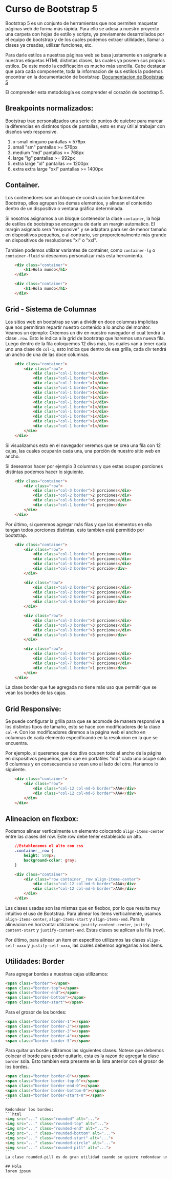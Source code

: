 # Curso de Bootstrap 5
Bootstrap 5 es un conjunto de herramientas que nos permiten maquetar páginas web de forma más rápida. Para ello se adosa a nuestro proyecto una carpeta con hojas de estilo y scripts, ya previamente desarrollados por el equipo de bootstrap y de los cuales podemos extraer utilidades, llamar a clases ya creadas, utilizar funciones, etc.

Para darle estilos a nuestras páginas web se basa justamente en asignarle a nuestras etiquetas HTML distintas clases, las cuales ya poseen sus propios estilos. De este modo la codificación es mucho más sencilla.
Cabe destacar que para cada componente, toda la informacion de sus estilos la podemos encontrar en la documentación de bootstrap. 
[Documentacion de Bootstrap 5](URL "https://www.getbootstrap.com")

El comprender esta metodología es comprender
el corazón de bootstrap 5.


## Breakpoints normalizados:
Bootstrap trae personalizados una serie de puntos de quiebre para marcar la diferencias en distintos tipos de pantallas, esto es muy útil al trabajar con diseños web responsive.
1. x-small            ninguno      pantallas <  576px
2. small               "sm"        pantallas >= 576px
3. medium              "md"        pantallas >= 768px
4. large               "lg"        pantallas >= 992px
5. extra large         "xl"        pantallas >= 1200px
6. extra extra large   "xxl"       pantallas >= 1400px

## Container.
Los contenedores son un bloque de construcción fundamental en Bootstrap, ellos agrupan los demas elementos, y alinean el contenido dentro de un dispositivo o ventana gráfica determinada.

Si nosotros asignamos a un bloque contenedor la clase `container`, la hoja de estilos de bootstrap se encargara de darle un margin automatico. El margin asignado sera "responsive" y se adaptara para ser de menor tamaño en dispositivos pequeños, o al contrario, ser proporcionalmente más grande en dispositivos de resoluciones "xl" o "xxl".

Tambien podemos utilizar variantes de container, como `container-lg` o `container-fluid` si deseamos personalizar más esta herramienta.
```html
    <div class="container">
        <h1>Hola mundo</h1>
    </div>

    <div class="container">
        <h1>Hola mundo</h1>
    </div>
```

## Grid - Sistema de Columnas
Los sitios web en bootstrap se van a dividir en doce columnas implicitas que nos permitiran repartir nuestro contenido a lo ancho del monitor.
Veamos un ejemplo: Creemos un div en nuestro navegador el cual tendrá la clase `.row`. Esto le indica a la grid de bootstrap que haremos una nueva fila.
Luego dentro de la fila coloquemos 12 divs más, los cuales van a tener cada uno una clase de `col-1`, esto indica que dentro de esa grilla, cada div tendrá un ancho de una de las doce columnas.
```html
    <div class="container">
        <div class="row">
            <div class="col-1 border">1</div>
            <div class="col-1 border">1</div>
            <div class="col-1 border">1</div>
            <div class="col-1 border">1</div>
            <div class="col-1 border">1</div>
            <div class="col-1 border">1</div>
            <div class="col-1 border">1</div>
            <div class="col-1 border">1</div>
            <div class="col-1 border">1</div>
            <div class="col-1 border">1</div>
            <div class="col-1 border">1</div>
            <div class="col-1 border">1</div>    
        </div>
    </div>   
```
Si visualizamos esto en el navegador veremos que se crea una fila con 12 cajas, las cuales ocuparán cada una, una porción de nuestro sitio web en ancho.

Si deseamos hacer por ejemplo 3 columnas y que estas ocupen porciones distintas podemos hacer lo siguiente.
```html
    <div class="container">
        <div class="row">
            <div class="col-3 border">3 porciones</div>
            <div class="col-2 border">2 porciones</div>
            <div class="col-6 border">6 porciones</div>
            <div class="col-1 border">1 porción</div>   
        </div>
    </div>   
```
Por último, si queremos agregar más filas y que los elementos en ella tengan todos porciones distintas, esto tambien está permitido por bootstrap.
```html
    <div class="container">
        <div class="row">
            <div class="col-1 border">1 porciones</div>
            <div class="col-5 border">5 porciones</div>
            <div class="col-4 border">4 porciones</div>
            <div class="col-2 border">2 porción</div>   
        </div>

        <div class="row">
            <div class="col-2 border">2 porciones</div>
            <div class="col-2 border">2 porciones</div>
            <div class="col-2 border">2 porciones</div>
            <div class="col-6 border">6 porción</div>   
        </div>

        <div class="row">
            <div class="col-3 border">3 porciones</div>
            <div class="col-3 border">3 porciones</div>
            <div class="col-3 border">3 porciones</div>
            <div class="col-3 border">3 porción</div>   
        </div>

        <div class="row">
            <div class="col-3 border">3 porciones</div>
            <div class="col-1 border">1 porciones</div>
            <div class="col-7 border">7 porciones</div>
            <div class="col-1 border">1 porción</div>   
        </div>
    </div>   
```
La clase border que fue agregada no tiene más uso que permitir que se vean los bordes de las cajas.

## Grid Responsive:
Se puede configurar la grilla para que se acomode de manera responsive a los distintos tipos de tamaño, esto se hace con modificadores de la clase `col-#`.
Con los modificadores diremos a la página web el ancho en columnas de cada elemento especificando en la resolucion en la que se encuentra.

Por ejemplo, si queremos que dos divs ocupen todo el ancho de la página en dispositivos pequeños, pero que en portatiles "md" cada uno ocupe solo 6 columnas y en consecuencia se vean uno al lado del otro. Hariamos lo siguiente.
```html
    <div class="container">
        <div class="row">
            <div class="col-12 col-md-6 border">AAA</div>
            <div class="col-12 col-md-6 border">AAA</div>   
        </div>
    </div>  
```

## Alineacion en flexbox:
Podemos alinear verticalmente un elemento colocando `align-items-center` entre las clases del row. Este row debe tener establecido un alto.
```css
    //Establecemos el alto con css
    .container__row {
        height: 500px;
        background-color: gray;
    }
```
```html
    <div class="container">
        <div class="row container__row align-items-center">
            <div class="col-12 col-md-6 border">AAA</div>
            <div class="col-12 col-md-6 border">AAA</div>   
        </div>
    </div>  
```
Las clases usadas son las mismas que en flexbox, por lo que resulta muy intuitivo el uso de Bootstrap. Para alinear los items verticalmente, usamos `align-items-center`, `align-items-start` y `align-items-end`. Para la alineacion en horizontal utilizamos: `justify-content-center`, `justify-content-start` y `justify-content-end`. Estas clases se aplican a la fila (row).

Por último, para alinear un item en especifico utilizamos las clases `align-self-xxxx` y `justify-self-xxxx`, las cuales debemos agregarlas a los items.

## Utilidades: Border
Para agregar bordes a nuestras cajas utilizamos:
```html
<span class="border"></span>
<span class="border-top"></span>
<span class="border-end"></span>
<span class="border-bottom"></span>
<span class="border-start"></span>
```

Para el grosor de los bordes:
```html
<span class="border border-1"></span>
<span class="border border-2"></span>
<span class="border border-3"></span>
<span class="border border-4"></span>
<span class="border border-5"></span>
```

Para quitar un borde utilizamos las siguientes clases. Notese que debemos colocar el borde para poder quitarlo, esta es la razon de agregar la clase `border` sola. Esto tambien esta presente en la lista anterior con el grosor de los bordes.
````html
<span class="border border-0"></span>
<span class="border border-top-0"></span>
<span class="border border-end-0"></span>
<span class="border border-bottom-0"></span>
<span class="border border-start-0"></span>
```

Redondear los bordes:
```html
<img src="..." class="rounded" alt="...">
<img src="..." class="rounded-top" alt="...">
<img src="..." class="rounded-end" alt="...">
<img src="..." class="rounded-bottom" alt="...">
<img src="..." class="rounded-start" alt="...">
<img src="..." class="rounded-circle" alt="...">
<img src="..." class="rounded-pill" alt="..."> 
```
La clase rounded-pill es de gran utilidad cuando se quiere redondear un elemento sin generar la elipse característica.

## Hola
lorem ipsum
